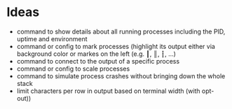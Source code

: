 # Ideas
- command to show details about all running processes including the PID, uptime and environment
- command or config to mark processes (highlight its output either via background color or markes on the left (e.g. ┃, ║, ┋, …)
- command to connect to the output of a specific process
- command or config to scale processes
- command to simulate process crashes without bringing down the whole stack
- limit characters per row in output based on terminal width (with opt-out))